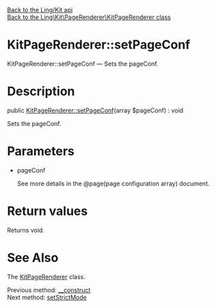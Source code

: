 [Back to the Ling/Kit api](https://github.com/lingtalfi/Kit/blob/master/doc/api/Ling/Kit.md)<br>
[Back to the Ling\Kit\PageRenderer\KitPageRenderer class](https://github.com/lingtalfi/Kit/blob/master/doc/api/Ling/Kit/PageRenderer/KitPageRenderer.md)


KitPageRenderer::setPageConf
================



KitPageRenderer::setPageConf — Sets the pageConf.




Description
================


public [KitPageRenderer::setPageConf](https://github.com/lingtalfi/Kit/blob/master/doc/api/Ling/Kit/PageRenderer/KitPageRenderer/setPageConf.md)(array $pageConf) : void




Sets the pageConf.




Parameters
================


- pageConf

    See more details in the @page(page configuration array) document.


Return values
================

Returns void.








See Also
================

The [KitPageRenderer](https://github.com/lingtalfi/Kit/blob/master/doc/api/Ling/Kit/PageRenderer/KitPageRenderer.md) class.

Previous method: [__construct](https://github.com/lingtalfi/Kit/blob/master/doc/api/Ling/Kit/PageRenderer/KitPageRenderer/__construct.md)<br>Next method: [setStrictMode](https://github.com/lingtalfi/Kit/blob/master/doc/api/Ling/Kit/PageRenderer/KitPageRenderer/setStrictMode.md)<br>

